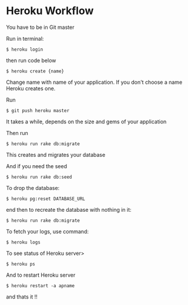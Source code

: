 # Heroku Workflow
You have to be in Git master

Run in terminal:
```
$ heroku login
```
then run code below
```
$ heroku create {name}
```
Change name with name of your application. If you don't choose a name Heroku creates one.

Run
```
$ git push heroku master
```
It takes a while, depends on the size and gems of your application

Then run
```
$ heroku run rake db:migrate
```
This creates and migrates your database

And if you need the seed
```
$ heroku run rake db:seed
```
To drop the database:
```
$ heroku pg:reset DATABASE_URL
```
end then to recreate the database with nothing in it:
```
$ heroku run rake db:migrate
```
To fetch your logs, use command:
```
$ heroku logs
```
To see status of Heroku server>
```
$ heroku ps
```
And to restart Heroku server
```
$ heroku restart -a apname
```
and thats it !!
